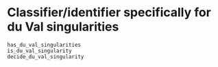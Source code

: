 # Classifier/identifier specifically for du Val singularities
```@docs
has_du_val_singularities
is_du_val_singularity
decide_du_val_singularity
```

